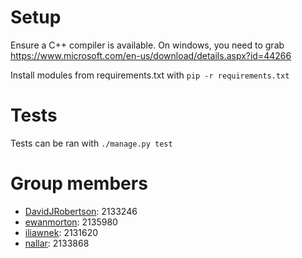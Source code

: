 # Setup

Ensure a C++ compiler is available. On windows, you need to grab https://www.microsoft.com/en-us/download/details.aspx?id=44266

Install modules from requirements.txt with `pip -r requirements.txt`

# Tests

Tests can be ran with `./manage.py test`

# Group members

- [DavidJRobertson](https://github.com/DavidJRobertson): 2133246
- [ewanmorton](https://github.com/ewanmorton): 2135980
- [iliawnek](https://github.com/iliawnek): 2131620
- [nallar](https://github.com/nallar): 2133868
